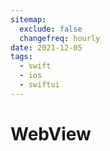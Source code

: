 ```yaml
---
sitemap:
  exclude: false
  changefreq: hourly
date: 2021-12-05
tags:
  - swift
  - ios
  - swiftui
---
```


# WebView
